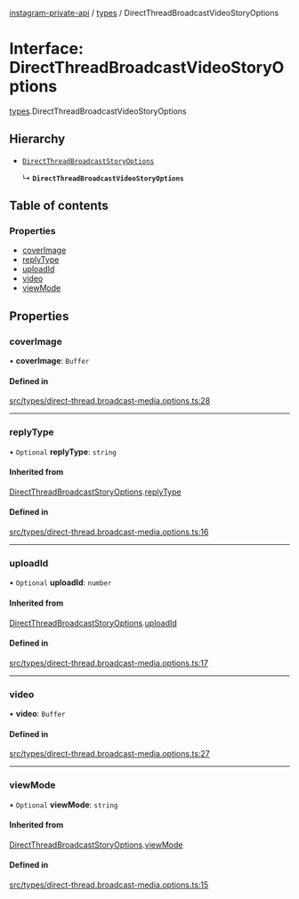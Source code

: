 [instagram-private-api](../../README.md) / [types](../../modules/types.md) / DirectThreadBroadcastVideoStoryOptions

# Interface: DirectThreadBroadcastVideoStoryOptions

[types](../../modules/types.md).DirectThreadBroadcastVideoStoryOptions

## Hierarchy

- [`DirectThreadBroadcastStoryOptions`](DirectThreadBroadcastStoryOptions.md)

  ↳ **`DirectThreadBroadcastVideoStoryOptions`**

## Table of contents

### Properties

- [coverImage](DirectThreadBroadcastVideoStoryOptions.md#coverimage)
- [replyType](DirectThreadBroadcastVideoStoryOptions.md#replytype)
- [uploadId](DirectThreadBroadcastVideoStoryOptions.md#uploadid)
- [video](DirectThreadBroadcastVideoStoryOptions.md#video)
- [viewMode](DirectThreadBroadcastVideoStoryOptions.md#viewmode)

## Properties

### coverImage

• **coverImage**: `Buffer`

#### Defined in

[src/types/direct-thread.broadcast-media.options.ts:28](https://github.com/Nerixyz/instagram-private-api/blob/b3351b9/src/types/direct-thread.broadcast-media.options.ts#L28)

___

### replyType

• `Optional` **replyType**: `string`

#### Inherited from

[DirectThreadBroadcastStoryOptions](DirectThreadBroadcastStoryOptions.md).[replyType](DirectThreadBroadcastStoryOptions.md#replytype)

#### Defined in

[src/types/direct-thread.broadcast-media.options.ts:16](https://github.com/Nerixyz/instagram-private-api/blob/b3351b9/src/types/direct-thread.broadcast-media.options.ts#L16)

___

### uploadId

• `Optional` **uploadId**: `number`

#### Inherited from

[DirectThreadBroadcastStoryOptions](DirectThreadBroadcastStoryOptions.md).[uploadId](DirectThreadBroadcastStoryOptions.md#uploadid)

#### Defined in

[src/types/direct-thread.broadcast-media.options.ts:17](https://github.com/Nerixyz/instagram-private-api/blob/b3351b9/src/types/direct-thread.broadcast-media.options.ts#L17)

___

### video

• **video**: `Buffer`

#### Defined in

[src/types/direct-thread.broadcast-media.options.ts:27](https://github.com/Nerixyz/instagram-private-api/blob/b3351b9/src/types/direct-thread.broadcast-media.options.ts#L27)

___

### viewMode

• `Optional` **viewMode**: `string`

#### Inherited from

[DirectThreadBroadcastStoryOptions](DirectThreadBroadcastStoryOptions.md).[viewMode](DirectThreadBroadcastStoryOptions.md#viewmode)

#### Defined in

[src/types/direct-thread.broadcast-media.options.ts:15](https://github.com/Nerixyz/instagram-private-api/blob/b3351b9/src/types/direct-thread.broadcast-media.options.ts#L15)

